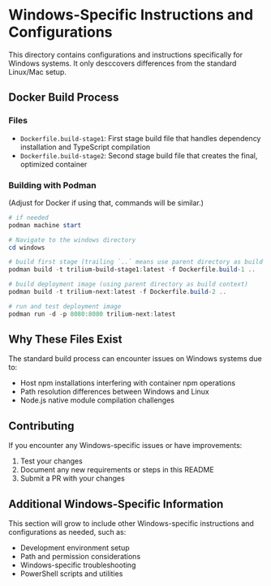 # Windows-Specific Instructions and Configurations

This directory contains configurations and instructions specifically for Windows systems. It only desccovers differences from the standard Linux/Mac setup.

## Docker Build Process

### Files
- `Dockerfile.build-stage1`: First stage build file that handles dependency installation and TypeScript compilation
- `Dockerfile.build-stage2`: Second stage build file that creates the final, optimized container

### Building with Podman
(Adjust for Docker if using that, commands will be similar.)

```powershell
# if needed
podman machine start 

# Navigate to the windows directory
cd windows

# build first stage (trailing `..` means use parent directory as build context)
podman build -t trilium-build-stage1:latest -f Dockerfile.build-1 ..

# build deployment image (using parent directory as build context)
podman build -t trilium-next:latest -f Dockerfile.build-2 ..

# run and test deployment image
podman run -d -p 8080:8080 trilium-next:latest
```

## Why These Files Exist

The standard build process can encounter issues on Windows systems due to:
- Host npm installations interfering with container npm operations
- Path resolution differences between Windows and Linux
- Node.js native module compilation challenges

## Contributing

If you encounter any Windows-specific issues or have improvements:
1. Test your changes
2. Document any new requirements or steps in this README
3. Submit a PR with your changes

## Additional Windows-Specific Information

This section will grow to include other Windows-specific instructions and configurations as needed, such as:
- Development environment setup
- Path and permission considerations
- Windows-specific troubleshooting
- PowerShell scripts and utilities
